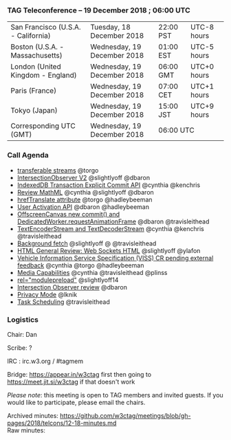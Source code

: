### TAG Teleconference – 19 December 2018 ; 06:00 UTC
<table>
<tr><td> San Francisco (U.S.A. - California) <td> Tuesday, 18 December 2018 <td> 22:00 PST <td> UTC-8 hours
<tr><td> Boston (U.S.A. - Massachusetts) <td> Wednesday, 19 December 2018 <td> 01:00 EST <td> UTC-5 hours
<tr><td> London (United Kingdom - England) <td> Wednesday, 19 December 2018 <td> 06:00 GMT <td> UTC+0 hours
<tr><td> Paris (France) <td> Wednesday, 19 December 2018 <td> 07:00 CET <td> UTC+1 hours
<tr><td> Tokyo (Japan) <td> Wednesday, 19 December 2018 <td> 15:00 JST <td> UTC+9 hours
<tr><td> Corresponding UTC (GMT) <td> Wednesday, 19 December 2018 <td colspan=2> 06:00 UTC
</table>

### Call Agenda

* [transferable streams](https://github.com/w3ctag/design-reviews/issues/332) @torgo
* [IntersectionObserver V2](https://github.com/w3ctag/design-reviews/issues/328) @slightlyoff @dbaron
* [IndexedDB Transaction Explicit Commit API](https://github.com/w3ctag/design-reviews/issues/316) @cynthia @kenchris
* [Review MathML](https://github.com/w3ctag/design-reviews/issues/313) @cynthia @slightlyoff @dbaron
* [hrefTranslate attribute](https://github.com/w3ctag/design-reviews/issues/301) @torgo @hadleybeeman
* [User Activation API](https://github.com/w3ctag/design-reviews/issues/300) @dbaron @hadleybeeman
* [OffscreenCanvas new commit() and DedicatedWorker.requestAnimationFrame](https://github.com/w3ctag/design-reviews/issues/288)  @dbaron @travisleithead
* [TextEncoderStream and TextDecoderStream](https://github.com/w3ctag/design-reviews/issues/282) @cynthia @kenchris @travisleithead
* [Background fetch](https://github.com/w3ctag/design-reviews/issues/279) @slightlyoff @ @travisleithead
* [HTML General Review: Web Sockets HTML](https://github.com/w3ctag/design-reviews/issues/268) @slightlyoff @ylafon
* [Vehicle Information Service Specification (VISS) CR pending external feedback](https://github.com/w3ctag/design-reviews/issues/234) @cynthia @torgo @hadleybeeman
* [Media Capabilities](https://github.com/w3ctag/design-reviews/issues/218) @cynthia @travisleithead @plinss
* [<link> rel="modulepreload"](https://github.com/w3ctag/design-reviews/issues/213) @slightlyoff14
* [Intersection Observer review](https://github.com/w3ctag/design-reviews/issues/197) @dbaron
* [Privacy Mode](https://github.com/w3ctag/design-reviews/issues/101) @lknik
* [Task Scheduling](https://github.com/w3ctag/design-reviews/issues/72) @travisleithead

### Logistics

Chair: Dan

Scribe: ?

IRC : irc.w3.org / #tagmem

Bridge: https://appear.in/w3ctag first then going to https://meet.jit.si/w3ctag if that doesn't work

*Please note*: this meeting is open to TAG members and invited guests. If you would like to participate, please email the chairs.

Archived minutes: https://github.com/w3ctag/meetings/blob/gh-pages/2018/telcons/12-18-minutes.md  
Raw minutes: 

